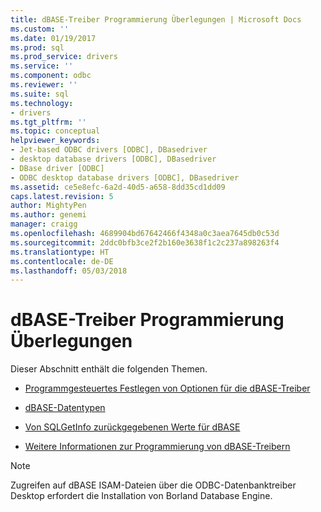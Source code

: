 ```yaml
---
title: dBASE-Treiber Programmierung Überlegungen | Microsoft Docs
ms.custom: ''
ms.date: 01/19/2017
ms.prod: sql
ms.prod_service: drivers
ms.service: ''
ms.component: odbc
ms.reviewer: ''
ms.suite: sql
ms.technology:
- drivers
ms.tgt_pltfrm: ''
ms.topic: conceptual
helpviewer_keywords:
- Jet-based ODBC drivers [ODBC], DBasedriver
- desktop database drivers [ODBC], DBasedriver
- DBase driver [ODBC]
- ODBC desktop database drivers [ODBC], DBasedriver
ms.assetid: ce5e8efc-6a2d-40d5-a658-8dd35cd1dd09
caps.latest.revision: 5
author: MightyPen
ms.author: genemi
manager: craigg
ms.openlocfilehash: 4689904bd67642466f4348a0c3aea7645db0c53d
ms.sourcegitcommit: 2ddc0bfb3ce2f2b160e3638f1c2c237a898263f4
ms.translationtype: HT
ms.contentlocale: de-DE
ms.lasthandoff: 05/03/2018
---
```

# <a name="dbase-driver-programming-considerations"></a>dBASE-Treiber Programmierung Überlegungen
Dieser Abschnitt enthält die folgenden Themen.  
  
-   [Programmgesteuertes Festlegen von Optionen für die dBASE-Treiber](../../odbc/microsoft/setting-options-programmatically-for-the-dbase-driver.md)  
  
-   [dBASE-Datentypen](../../odbc/microsoft/dbase-data-types.md)  
  
-   [Von SQLGetInfo zurückgegebenen Werte für dBASE](../../odbc/microsoft/sqlgetinfo-returned-values-for-dbase.md)  
  
-   [Weitere Informationen zur Programmierung von dBASE-Treibern](../../odbc/microsoft/other-dbase-driver-programming-details.md)  
  
> [!NOTE]  
>  Zugreifen auf dBASE ISAM-Dateien über die ODBC-Datenbanktreiber Desktop erfordert die Installation von Borland Database Engine.
